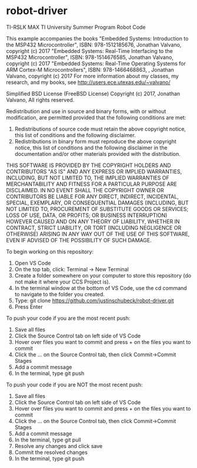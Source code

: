 # robot-driver
TI-RSLK MAX TI University Summer Program Robot Code

This example accompanies the books
   "Embedded Systems: Introduction to the MSP432 Microcontroller",
       ISBN: 978-1512185676, Jonathan Valvano, copyright (c) 2017
   "Embedded Systems: Real-Time Interfacing to the MSP432 Microcontroller",
       ISBN: 978-1514676585, Jonathan Valvano, copyright (c) 2017
   "Embedded Systems: Real-Time Operating Systems for ARM Cortex-M Microcontrollers",
       ISBN: 978-1466468863, , Jonathan Valvano, copyright (c) 2017
 For more information about my classes, my research, and my books, see
 http://users.ece.utexas.edu/~valvano/

Simplified BSD License (FreeBSD License)
Copyright (c) 2017, Jonathan Valvano, All rights reserved.

Redistribution and use in source and binary forms, with or without modification,
are permitted provided that the following conditions are met:

1. Redistributions of source code must retain the above copyright notice,
   this list of conditions and the following disclaimer.
2. Redistributions in binary form must reproduce the above copyright notice,
   this list of conditions and the following disclaimer in the documentation
   and/or other materials provided with the distribution.

THIS SOFTWARE IS PROVIDED BY THE COPYRIGHT HOLDERS AND CONTRIBUTORS "AS IS"
AND ANY EXPRESS OR IMPLIED WARRANTIES, INCLUDING, BUT NOT LIMITED TO, THE
IMPLIED WARRANTIES OF MERCHANTABILITY AND FITNESS FOR A PARTICULAR PURPOSE
ARE DISCLAIMED. IN NO EVENT SHALL THE COPYRIGHT OWNER OR CONTRIBUTORS BE
LIABLE FOR ANY DIRECT, INDIRECT, INCIDENTAL, SPECIAL, EXEMPLARY, OR CONSEQUENTIAL
DAMAGES (INCLUDING, BUT NOT LIMITED TO, PROCUREMENT OF SUBSTITUTE GOODS OR SERVICES;
LOSS OF USE, DATA, OR PROFITS; OR BUSINESS INTERRUPTION) HOWEVER CAUSED
AND ON ANY THEORY OF LIABILITY, WHETHER IN CONTRACT, STRICT LIABILITY,
OR TORT (INCLUDING NEGLIGENCE OR OTHERWISE) ARISING IN ANY WAY OUT OF THE
USE OF THIS SOFTWARE, EVEN IF ADVISED OF THE POSSIBILITY OF SUCH DAMAGE.

To begin working on this repository:
1. Open VS Code
2. On the top tab, click: Terminal -> New Terminal
3. Create a folder somewhere on your computer to store this repository (do not make it where your CCS Project is).
4. In the terminal window at the bottom of VS Code, use the cd command to navigate to the folder you created. 
5. Type: git clone https://github.com/justinschubeck/robot-driver.git
6. Press Enter

To push your code if you are the most recent push:
1. Save all files
2. Click the Source Control tab on left side of VS Code
3. Hover over files you want to commit and press + on the files you want to commit
4. Click the ... on the Source Control tab, then click Commit->Commit Stages
5. Add a commit message
6. In the terminal, type git push

To push your code if you are NOT the most recent push:
1. Save all files
2. Click the Source Control tab on left side of VS Code
3. Hover over files you want to commit and press + on the files you want to commit
4. Click the ... on the Source Control tab, then click Commit->Commit Stages
5. Add a commit message
6. In the terminal, type git pull
7. Resolve any changes and click save
8. Commit the resolved changes
9. In the terminal, type git push